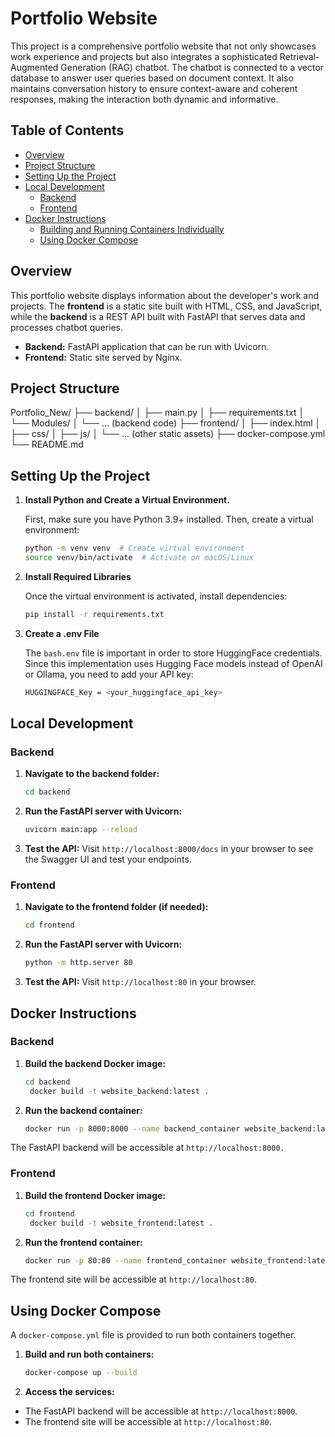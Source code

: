# Portfolio Website

This project is a comprehensive portfolio website that not only showcases work experience and projects but also integrates a sophisticated Retrieval-Augmented Generation (RAG) chatbot. The chatbot is connected to a vector database to answer user queries based on document context. It also maintains conversation history to ensure context-aware and coherent responses, making the interaction both dynamic and informative.

## Table of Contents

- [Overview](#overview)
- [Project Structure](#project-structure)
- [Setting Up the Project](#setup)
- [Local Development](#local-development)
  - [Backend](#backend)
  - [Frontend](#frontend)
- [Docker Instructions](#docker-instructions)
  - [Building and Running Containers Individually](#building-and-running-containers-individually)
  - [Using Docker Compose](#using-docker-compose)

## Overview

This portfolio website displays information about the developer's work and projects. The **frontend** is a static site built with HTML, CSS, and JavaScript, while the **backend** is a REST API built with FastAPI that serves data and processes chatbot queries.

- **Backend:** FastAPI application that can be run with Uvicorn.
- **Frontend:** Static site served by Nginx.

## Project Structure

Portfolio_New/ ├── backend/ │ ├── main.py │ ├── requirements.txt │ └── Modules/ │ └── ... (backend code) ├── frontend/ │ ├── index.html │ ├── css/ │ ├── js/ │ └── ... (other static assets) ├── docker-compose.yml └── README.md

## Setting Up the Project

1. **Install Python and Create a Virtual Environment.**

    First, make sure you have Python 3.9+ installed. Then, create a virtual environment:

    ```bash
    python -m venv venv  # Create virtual environment
    source venv/bin/activate  # Activate on macOS/Linux
    ```

2. **Install Required Libraries**

    Once the virtual environment is activated, install dependencies:

    ```bash
    pip install -r requirements.txt
    ```

3. **Create a .env File**

    The ```bash.env``` file is important in order to store HuggingFace credentials. Since this implementation uses Hugging Face models instead of OpenAI or Ollama, you need to add your API key:

    ```bash
    HUGGINGFACE_Key = <your_huggingface_api_key>
    ```

## Local Development

### Backend

1. **Navigate to the backend folder:**

   ```bash
   cd backend
   ```
2. **Run the FastAPI server with Uvicorn:**

   ```bash
   uvicorn main:app --reload
   ```
3. **Test the API:**
Visit ```http://localhost:8000/docs``` in your browser to see the Swagger UI and test your endpoints.

### Frontend

1. **Navigate to the frontend folder (if needed):**

   ```bash
   cd frontend
   ```
2. **Run the FastAPI server with Uvicorn:**

   ```bash
   python -m http.server 80
   ```
3. **Test the API:**
Visit ```http://localhost:80``` in your browser.


## Docker Instructions

### Backend

1. **Build the backend Docker image:**

   ```bash
   cd backend
    docker build -t website_backend:latest .
   ```
2. **Run the backend container:**

   ```bash
   docker run -p 8000:8000 --name backend_container website_backend:latest
   ```
The FastAPI backend will be accessible at ```http://localhost:8000.```



### Frontend

1. **Build the frontend Docker image:**

   ```bash
   cd frontend
    docker build -t website_frontend:latest .
   ```
2. **Run the frontend container:**

   ```bash
   docker run -p 80:80 --name frontend_container website_frontend:latest
   ```
The frontend site will be accessible at ```http://localhost:80```.



## Using Docker Compose
A ```docker-compose.yml``` file is provided to run both containers together.

1. **Build and run both containers:**

   ```bash
   docker-compose up --build
   ```
2. **Access the services:** 
- The FastAPI backend will be accessible at ```http://localhost:8000```.
- The frontend site will be accessible at ```http://localhost:80```.






